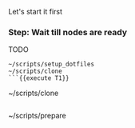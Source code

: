 Let's start it first

### Step: Wait till nodes are ready

TODO
```
~/scripts/setup_dotfiles
~/scripts/clone
```{{execute T1}}

```
~/scripts/clone
```{{execute T1}}

```
~/scripts/prepare
```{{execute T1}}

